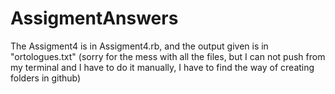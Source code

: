 # AssigmentAnswers
The Assigment4 is in Assigment4.rb, and the output given is in "ortologues.txt"
(sorry for the mess with all the files, but I can not push from my terminal and I have to do it manually, I have to find the way of creating folders in github)
